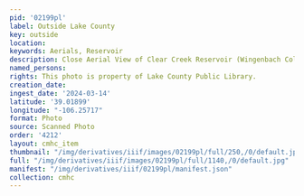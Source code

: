 ```yaml
---
pid: '02199pl'
label: Outside Lake County
key: outside
location: 
keywords: Aerials, Reservoir
description: Close Aerial View of Clear Creek Reservoir (Wingenbach Collection)
named_persons: 
rights: This photo is property of Lake County Public Library.
creation_date: 
ingest_date: '2024-03-14'
latitude: '39.01899'
longitude: "-106.25717"
format: Photo
source: Scanned Photo
order: '4212'
layout: cmhc_item
thumbnail: "/img/derivatives/iiif/images/02199pl/full/250,/0/default.jpg"
full: "/img/derivatives/iiif/images/02199pl/full/1140,/0/default.jpg"
manifest: "/img/derivatives/iiif/02199pl/manifest.json"
collection: cmhc
---
```

